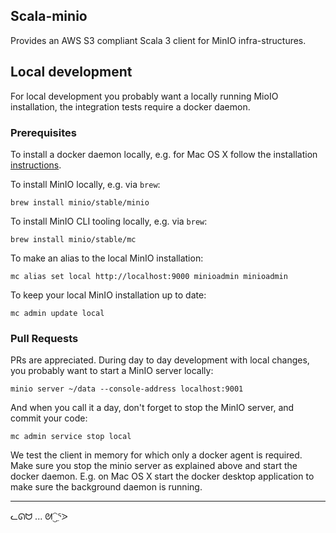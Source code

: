 ## Scala-minio

Provides an AWS S3 compliant Scala 3 client for MinIO infra-structures.

## Local development

For local development you probably want a locally running MioIO installation, the integration tests require a docker daemon.

### Prerequisites

To install a docker daemon locally, e.g. for Mac OS X follow the installation [instructions](https://docs.docker.com/desktop/install/mac-install/).

To install MinIO locally, e.g. via `brew`:

```shell
brew install minio/stable/minio
```

To install MinIO CLI tooling locally, e.g. via `brew`:

```shell
brew install minio/stable/mc
```

To make an alias to the local MinIO installation:

```shell
mc alias set local http://localhost:9000 minioadmin minioadmin
``` 

To keep your local MinIO installation up to date:

```shell
mc admin update local
``` 

### Pull Requests

PRs are appreciated. During day to day development with local changes, you probably want to start a MinIO server locally:

```shell
minio server ~/data --console-address localhost:9001
```

And when you call it a day, don't forget to stop the MinIO server, and commit your code:

```shell
mc admin service stop local
```

We test the client in memory for which only a docker agent is required. Make sure you stop the minio server as explained above and start the docker daemon. E.g. on Mac OS X start the docker desktop application to make sure the background daemon is running.

---

ᓚᘏᗢ ... ᘛ⁐̤ᕐᐷ